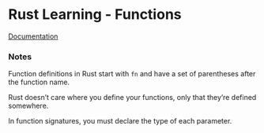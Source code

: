 # Rust Learning - Functions

[Documentation](https://doc.rust-lang.org/book/ch03-03-how-functions-work.html)

### Notes
Function definitions in Rust start with ```fn``` and have a set of parentheses after the function name.

Rust doesn’t care where you define your functions, only that they’re defined somewhere.

In function signatures, you must declare the type of each parameter. 

